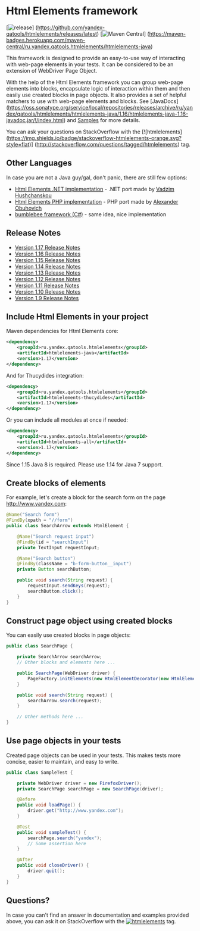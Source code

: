 Html Elements framework
=======================
[![release](http://github-release-version.herokuapp.com/github/yandex-qatools/htmlelements/release.svg?style=flat)]
(https://github.com/yandex-qatools/htmlelements/releases/latest)
[![Maven Central](https://maven-badges.herokuapp.com/maven-central/ru.yandex.qatools.htmlelements/htmlelements-java/badge.svg?style=flat)]
(https://maven-badges.herokuapp.com/maven-central/ru.yandex.qatools.htmlelements/htmlelements-java)


This framework is designed to provide an easy-to-use way of interacting with web-page elements in your tests.
It can be considered to be an extension of WebDriver Page Object.

With the help of the Html Elements framework you can group web-page elements into blocks, encapsulate logic of interaction within them 
and then easily use created blocks in page objects. It also provides a set of helpful matchers to use with web-page elements 
and blocks. See [JavaDocs]
(https://oss.sonatype.org/service/local/repositories/releases/archive/ru/yandex/qatools/htmlelements/htmlelements-java/1.16/htmlelements-java-1.16-javadoc.jar/!/index.html) 
and [Samples](https://github.com/yandex-qatools/htmlelements-examples) for more details.

You can ask your questions on StackOverflow with the [![htmlelements]
(https://img.shields.io/badge/stackoverflow-htmlelements-orange.svg?style=flat)]
(http://stackoverflow.com/questions/tagged/htmlelements) tag.

Other Languages
-------------
In case you are not a Java guy/gal, don't panic, there are still few options:

* [Html Elements .NET implementation](https://github.com/yandex-qatools/htmlelements-dotnet) - .NET port made by [Vadzim Hushchanskou](https://github.com/HardNorth)
* [Html Elements PHP implementation](https://github.com/qa-tools/qa-tools) - PHP port made by [Alexander Obuhovich](https://github.com/aik099)
* [bumblebee framework (C#)](https://github.com/patrickherrmann/Bumblebee) - same idea, nice implementation

Release Notes
-------------
* [Version 1.17 Release Notes](https://github.com/yandex-qatools/htmlelements/releases/tag/htmlelements-1.17)
* [Version 1.16 Release Notes](https://github.com/yandex-qatools/htmlelements/releases/tag/htmlelements-1.16)
* [Version 1.15 Release Notes](https://github.com/yandex-qatools/htmlelements/releases/tag/htmlelements-1.15)
* [Version 1.14 Release Notes](https://github.com/yandex-qatools/htmlelements/releases/tag/htmlelements-1.14)
* [Version 1.13 Release Notes](https://github.com/yandex-qatools/htmlelements/releases/tag/htmlelements-1.13)
* [Version 1.12 Release Notes](https://github.com/yandex-qatools/htmlelements/releases/tag/htmlelements-1.12)
* [Version 1.11 Release Notes](https://github.com/yandex-qatools/htmlelements/blob/master/releasenotes/1.11-releasenotes.ru.md)
* [Version 1.10 Release Notes](https://github.com/yandex-qatools/htmlelements/blob/master/releasenotes/1.10-releasenotes.ru.md)
* [Version 1.9 Release Notes](https://github.com/yandex-qatools/htmlelements/blob/master/releasenotes/1.9-releasenotes.ru.md)

Include Html Elements in your project
-------------------------------------
Maven dependencies for Html Elements core:

```xml
<dependency>
    <groupId>ru.yandex.qatools.htmlelements</groupId>
    <artifactId>htmlelements-java</artifactId>
    <version>1.17</version>
</dependency>
```

And for Thucydides integration:

```xml
<dependency>
    <groupId>ru.yandex.qatools.htmlelements</groupId>
    <artifactId>htmlelements-thucydides</artifactId>
    <version>1.17</version>
</dependency>
```

Or you can include all modules at once if needed:

```xml
<dependency>
    <groupId>ru.yandex.qatools.htmlelements</groupId>
    <artifactId>htmlelements-all</artifactId>
    <version>1.17</version>
</dependency>
```

Since 1.15 Java 8 is required. Please use 1.14 for Java 7 support.

Create blocks of elements
-------------------------
For example, let's create a block for the search form on the page http://www.yandex.com:

```java
@Name("Search form")
@FindBy(xpath = "//form")
public class SearchArrow extends HtmlElement {

    @Name("Search request input")
    @FindBy(id = "searchInput")
    private TextInput requestInput;

    @Name("Search button")
    @FindBy(className = "b-form-button__input")
    private Button searchButton;

    public void search(String request) {
        requestInput.sendKeys(request);
        searchButton.click();
    }
}
```

Construct page object using created blocks
------------------------------------------
You can easily use created blocks in page objects:

```java
public class SearchPage {

    private SearchArrow searchArrow;
    // Other blocks and elements here ...

    public SearchPage(WebDriver driver) {
        PageFactory.initElements(new HtmlElementDecorator(new HtmlElementLocatorFactory(driver)), this);
    }

    public void search(String request) {
        searchArrow.search(request);
    }

    // Other methods here ...
}
```

Use page objects in your tests
------------------------------
Created page objects can be used in your tests. This makes tests more concise, easier to maintain, and easy to write.

```java
public class SampleTest {

    private WebDriver driver = new FirefoxDriver();
    private SearchPage searchPage = new SearchPage(driver);

    @Before
    public void loadPage() {
        driver.get("http://www.yandex.com");
    }

    @Test
    public void sampleTest() {
        searchPage.search("yandex");
        // Some assertion here
    }

    @After
    public void closeDriver() {
        driver.quit();
    }
}
```

Questions?
----------
In case you can't find an answer in documentation and examples provided above, you can ask it on StackOverflow with the 
[![htmlelements](https://img.shields.io/badge/stackoverflow-htmlelements-orange.svg?style=flat)](http://stackoverflow.com/questions/tagged/htmlelements) tag.
